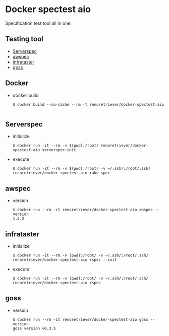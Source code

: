 # Docker spectest aio

Specification test tool all in one.

## Testing tool

- [Serverspec](https://serverspec.org/)
- [awspec](https://github.com/k1LoW/awspec)
- [infrataster](https://github.com/ryotarai/infrataster)
- [goss](https://github.com/aelsabbahy/goss)

## Docker

- docker build

    ```
    $ docker build --no-cache --rm -t renoretriever/docker-spectest-aio .
    ```

## Serverspec

- initialize

    ```
    $ docker run -it --rm -v $(pwd):/root/ renoretriever/docker-spectest-aio serverspec-init
    ```

- execute

    ```
    $ docker run -it --rm -v $(pwd):/root/ -v ~/.ssh/:/root/.ssh/ renoretriever/docker-spectest-aio rake spec
    ```

## awspec

- version

    ```
    $ docker run --rm -it renoretriever/docker-spectest-aio awspec --version
    1.5.2
    ```

## infrataster

- initialize

    ```
    $ docker run -it --rm -v (pwd):/root/ -v ~/.ssh/:/root/.ssh/ renoretriever/docker-spectest-aio rspec --init
    ```

- execute

    ```
    $ docker run -it --rm -v (pwd):/root/ -v ~/.ssh/:/root/.ssh/ renoretriever/docker-spectest-aio rspec 
    ```

## goss

- version

    ```
    $ docker run --rm -it renoretriever/docker-spectest-aio goss --version
    goss version v0.3.5
    ```

